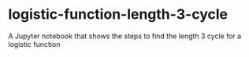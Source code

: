 # logistic-function-length-3-cycle
A Jupyter notebook that shows the steps to find the length 3 cycle for a logistic function
